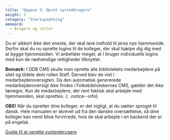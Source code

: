 ```yaml
---
title: "Opgave 3: Opret systembrugere"
weight: 3
category: "Startopsætning"
emneord:
  - Brugere og roller
---
```


Du er sikkert ikke den eneste, der skal lave indhold til jeres nye hjemmeside. Derfor skal du nu oprette logins til de kolleger, der skal hjælpe dig dig med at bygge hjemmesiden.
Vi anbefaler meget, at I bruger individuelle logins med kun de nødvendige rettigheder tilknyttet.

**Bemærk:** I DDB CMS skulle man oprette alle bibliotekets medarbejdere på sitet og tildele dem rollen Staff. Derved blev de vist i medarbejderoversigten. Da den automatisk genererede medarbejderoversigt ikke findes i Folkebibliotekernes CMS, gælder det ikke lænegre. Kun de medarbejdere, der rent faktisk skal arbejde med hjemmesiden, skal oprettes. 
{: .notice--info}

**OBS!** Når du opretter dine kolleger, er det vigtigt, at du sætter sproget til dansk. Hele manualen  er skrevet ud fra den danske oversættelse, så dine kolleger kan nemt blive forvirrede, hvis de skal arbejde i en backend der er på engelsk. 

[Guide til at oprette systembrugere](https://www.folkebibliotekernescms.dk/main/konfiguration/personer/)









